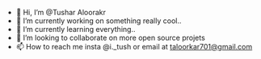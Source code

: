 - 👋 Hi, I’m @Tushar Aloorakr
- 👀 I’m currently working on something really cool..
- 🌱 I’m currently learning everything..
- 💞️ I’m looking to collaborate on more open source projets
- 📫 How to reach me insta @i._tush or email at taloorkar701@gmail.com

<!---
tusharaloorkar/tusharaloorkar is a ✨ special ✨ repository because its `README.md` (this file) appears on your GitHub profile.
You can click the Preview link to take a look at your changes.
--->
